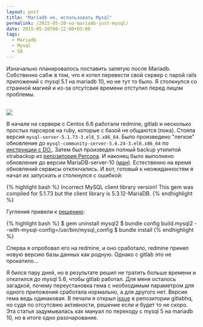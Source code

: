 ```yaml
---
layout: post
title: "Mariadb не, использовать Mysql"
permalink: /2015-05-20-no-mariadb-just-mysql/
date: 2015-05-20T00:12:00+03:00
tags:
  - Mariadb
  - Mysql
  - SA
---
```


Изначально планировалось поставить запятую после Mariadb. Собственно сабж в том, что я хотел перевести свой сервер с парой rails приложений c mysql 5.1 на mariadb 10, но не тут то было. Я столкнулся со странной магией и из-за отсутсвия времени отступил перед лицом проблемы.

<br>
<img src="https://farm1.staticflickr.com/566/21467225109_17f981a0d5_o.png">
<br>

В начале на сервере с Centos 6.6 работали redmine, gitlab и несколько простых парсеров на ruby, которые с базой не общаются (пока). Стояла версия ```mysql-server-5.1.73-3.el6_5.x86_64```. Было произведено "легкое" обновление до ```mysql-community-server-5.6.24-3.el6.x86_64``` по <a href="https://www.digitalocean.com/community/tutorials/how-to-install-mysql-5-6-from-official-yum-repositories" target="_blank">инструкции с DO.</a>. Затем был произведен полный backup утилитой xtrabackup из <a href="https://www.percona.com/doc/percona-server/5.5/installation/yum_repo.html" target="_blank">репозитория Percona</a>. И наконец было выполнено обновление до версии MariaDB-server-10 (<a href="https://mariadb.com/kb/en/mariadb/yum/" target="_blank">ман</a>).
Естественно на время обновлений сервисы отключались. И вот, готовый к неожиданностям я начал их запускать и столкнулся с ошибкой:

{% highlight bash %}
Incorrect MySQL client library version! This gem was compiled for 5.1.73 but the client library is 5.3.12-MariaDB.
{% endhighlight %}

Гугления привели к <a href="https://github.com/brianmario/mysql2/issues/506" target="_blank">решению</a>:

{% highlight bash %}
$ gem uninstall mysql2
$ bundle config build.mysql2 --with-mysql-config=/usr/bin/mysql_config
$ bundle install
{% endhighlight %}

Сперва я опробовал его на redmine, и оно сработало, redmine принял новую версию базы данных как родную. Однако с gitlab это не прокатило...

Я бился пару дней, но в результате решил не тратить больше времени и откатился до mysql 5.6, чтобы gitlab работал. Для меня осталось загадкой, почему переустановка гема с необходимым параметром для одного приложения сработала нормально, а для другого нет. Версия гема ведь одинаковая. В печали я открыл <a href="https://github.com/gitlabhq/gitlabhq/issues/9313" target="_blank">issue</a> в репозитории gitlabhq, но судя по отсутсвию активности, решение если и будет то не скоро. Эта статья задумывалась как мануал по переходу с mysql 5 на mariadb 10, но в итоге одно разочарование.
